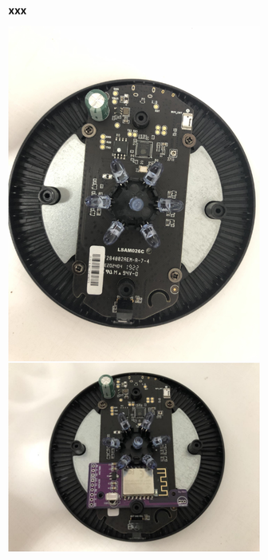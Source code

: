 ## xxx

![image](IMG_1509.JPG)
![image](wechat_20210811204149.jpg)

<!-- <img src="Disassemble/IMG_1509.JPG" width="745" alt="图片描述文字"/> -->

<!-- <img src="wechat_20210811204149.jpg" width="745" alt="loading-image"/> -->


